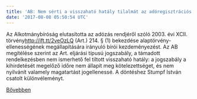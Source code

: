 ```yaml
---
title: 'AB: Nem sérti a visszaható hatály tilalmát az adóregisztrációs eljárás'
date: '2017-08-08 05:50:54 UTC'
---
```


Az Alkotmánybíróság elutasította az adózás rendjéről szóló 2003. évi XCII. törvény<http://ift.tt/2veOzLQ> (Art.) 214. § (1) bekezdése alaptörvény-ellenességének megállapítására irányuló bírói kezdeményezést. Az AB megítélése szerint az Art. eljárási típusú jogszabály, a támadott rendelkezésben nem ismerhető fel tiltott visszaható hatály: a jogszabály a kihirdetését megelőző időre nem állapít meg kötelezettséget, és nem nyilvánít valamely magatartást jogellenessé. A döntéshez Stumpf István csatolt különvéleményt.


[Bővebben](http://ift.tt/2vzjnrr)
